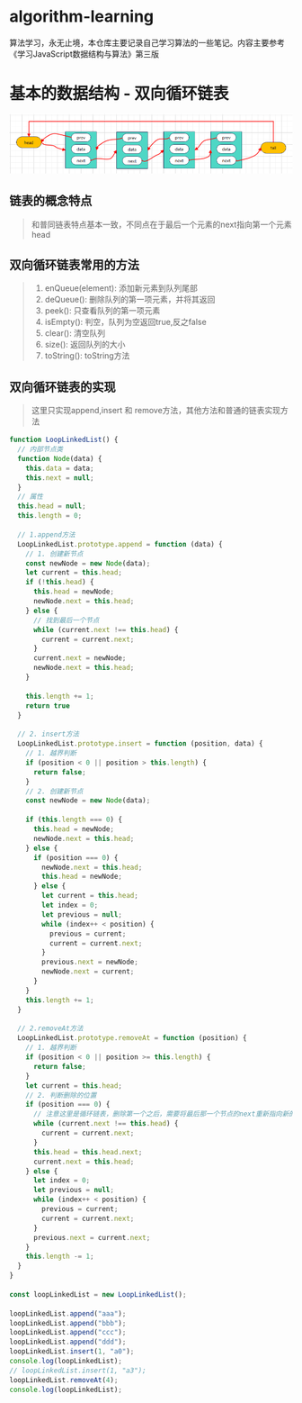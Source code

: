 <!--
 * @Author: Holin Wang
 * @Date: 2022-03-04 16:41:48
 * @LastEditors: Holin Wang
 * @LastEditTime: 2022-03-12 15:05:59
 * @Description: 双向循环链表的实现及应用
-->
# algorithm-learning
算法学习，永无止境，本仓库主要记录自己学习算法的一些笔记。内容主要参考《学习JavaScript数据结构与算法》第三版
# 基本的数据结构 - 双向循环链表
![alt 循环链表](./img/double_loop_linked_list.png)
## 链表的概念特点
> 和普同链表特点基本一致，不同点在于最后一个元素的next指向第一个元素head
## 双向循环链表常用的方法
> 1. enQueue(element): 添加新元素到队列尾部
> 2. deQueue(): 删除队列的第一项元素，并将其返回
> 3. peek(): 只查看队列的第一项元素
> 4. isEmpty(): 判空，队列为空返回true,反之false
> 5. clear(): 清空队列
> 6. size(): 返回队列的大小
> 7. toString(): toString方法
## 双向循环链表的实现
> 这里只实现append,insert 和 remove方法，其他方法和普通的链表实现方法
```javascript
function LoopLinkedList() {
  // 内部节点类
  function Node(data) {
    this.data = data;
    this.next = null;
  }
  // 属性
  this.head = null;
  this.length = 0;

  // 1.append方法
  LoopLinkedList.prototype.append = function (data) {
    // 1. 创建新节点
    const newNode = new Node(data);
    let current = this.head;
    if (!this.head) {
      this.head = newNode;
      newNode.next = this.head;
    } else {
      // 找到最后一个节点
      while (current.next !== this.head) {
        current = current.next;
      }
      current.next = newNode;
      newNode.next = this.head;
    }

    this.length += 1;
    return true
  }

  // 2. insert方法
  LoopLinkedList.prototype.insert = function (position, data) {
    // 1. 越界判断
    if (position < 0 || position > this.length) {
      return false;
    }
    // 2. 创建新节点
    const newNode = new Node(data);

    if (this.length === 0) {
      this.head = newNode;
      newNode.next = this.head;
    } else {
      if (position === 0) {
        newNode.next = this.head;
        this.head = newNode;
      } else {
        let current = this.head;
        let index = 0;
        let previous = null;
        while (index++ < position) {
          previous = current;
          current = current.next;
        }
        previous.next = newNode;
        newNode.next = current;
      }
    }
    this.length += 1;
  }

  // 2.removeAt方法
  LoopLinkedList.prototype.removeAt = function (position) {
    // 1. 越界判断
    if (position < 0 || position >= this.length) {
      return false;
    }
    let current = this.head;
    // 2. 判断删除的位置
    if (position === 0) {
      // 注意这里是循环链表，删除第一个之后，需要将最后那一个节点的next重新指向新的this.head
      while (current.next !== this.head) {
        current = current.next;
      }
      this.head = this.head.next;
      current.next = this.head;
    } else {
      let index = 0;
      let previous = null;
      while (index++ < position) {
        previous = current;
        current = current.next;
      }
      previous.next = current.next;
    }
    this.length -= 1;
  }
}

const loopLinkedList = new LoopLinkedList();

loopLinkedList.append("aaa");
loopLinkedList.append("bbb");
loopLinkedList.append("ccc");
loopLinkedList.append("ddd");
loopLinkedList.insert(1, "a0");
console.log(loopLinkedList);
// loopLinkedList.insert(1, "a3");
loopLinkedList.removeAt(4);
console.log(loopLinkedList);
```